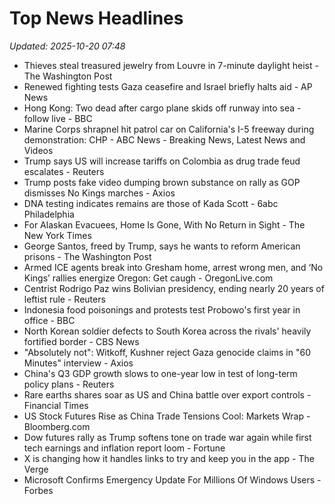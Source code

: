 # Top News Headlines

_Updated: 2025-10-20 07:48_

- Thieves steal treasured jewelry from Louvre in 7-minute daylight heist - The Washington Post
- Renewed fighting tests Gaza ceasefire and Israel briefly halts aid - AP News
- Hong Kong: Two dead after cargo plane skids off runway into sea - follow live - BBC
- Marine Corps shrapnel hit patrol car on California's I-5 freeway during demonstration: CHP - ABC News - Breaking News, Latest News and Videos
- Trump says US will increase tariffs on Colombia as drug trade feud escalates - Reuters
- Trump posts fake video dumping brown substance on rally as GOP dismisses No Kings marches - Axios
- DNA testing indicates remains are those of Kada Scott - 6abc Philadelphia
- For Alaskan Evacuees, Home Is Gone, With No Return in Sight - The New York Times
- George Santos, freed by Trump, says he wants to reform American prisons - The Washington Post
- Armed ICE agents break into Gresham home, arrest wrong men, and ‘No Kings’ rallies energize Oregon: Get caugh - OregonLive.com
- Centrist Rodrigo Paz wins Bolivian presidency, ending nearly 20 years of leftist rule - Reuters
- Indonesia food poisonings and protests test Probowo's first year in office - BBC
- North Korean soldier defects to South Korea across the rivals' heavily fortified border - CBS News
- "Absolutely not": Witkoff, Kushner reject Gaza genocide claims in "60 Minutes" interview - Axios
- China's Q3 GDP growth slows to one-year low in test of long-term policy plans - Reuters
- Rare earths shares soar as US and China battle over export controls - Financial Times
- US Stock Futures Rise as China Trade Tensions Cool: Markets Wrap - Bloomberg.com
- Dow futures rally as Trump softens tone on trade war again while first tech earnings and inflation report loom - Fortune
- X is changing how it handles links to try and keep you in the app - The Verge
- Microsoft Confirms Emergency Update For Millions Of Windows Users - Forbes